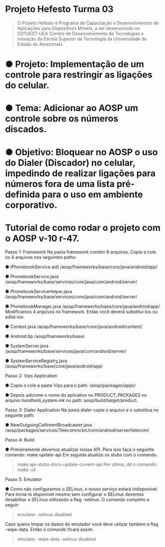 # Projeto Hefesto Turma 03
> O Projeto Hefesto é Programa de Capacitação e Desenvolvimento de Aplicações para Dispositivos Móveis, a ser desenvolvido no CDTI/EST-UEA (Centro de Desenvolvimento de Tecnologias e Inovação da Escola Superior de Tecnologia da Universidade do Estado do Amazonas).

# ● Projeto: Implementação de um controle para restringir as ligações do celular.
# ● Tema: Adicionar ao AOSP um controle sobre os números discados.
# ● Objetivo: Bloquear no AOSP o uso do Dialer (Discador) no celular, impedindo de realizar ligações para números fora de uma lista pré-definida para o uso em ambiente corporativo.

# Tutorial de como rodar o projeto com o AOSP v-10 r-47.

Passo 1: Framework
Na pasta framework contém 8 arquivos. Copie e cole os 4 arquivos nos
seguintes paths:

● IPhonebookService.aidl
/aosp/frameworks/base/core/java/android/app/

● PhonebookService.java
/aosp/frameworks/base/services/core/java/com/android/server/

● PhonebookServiceHelper.java
/aosp/frameworks/base/services/core/java/com/android/server/

● PhonebookManager.java
/aosp/frameworks/base/core/java/android/app/
Modificamos 4 arquivos no framework. Então você deverá substituí-los ou
editá-los.

● Context.java
/aosp/frameworks/base/core/java/android/content/

● Android.bp
/aosp/frameworks/base/

● SystemServer.java
/aosp/frameworks/base/services/java/com/android/server/

● SystemServiceRegistry,java
/aosp/frameworks/base/core/java/android/app/

Passo 2: Vips Application

● Copie o cole a pasta Vips para o path: /aosp/packages/apps/

● Depois adicione o nome do aplicativo no PRODUCT_PACKAGES no arquivo
handheld_system.mk no path: aosp/build/target/product.

Passo 3: Dialer Application
Na pasta dialer copie o arquivo e o substitua no seguinte path:

● NewOutgoingCallIntentBroadcaster.java
/aosp/packages/services/Telecomm/src/com/android/server/telecom/

Passo 4: Build

● Primeiramente devemos atualizar nossa API. Para isso faça o seguinte comando:
make update-api Em seguida atualize os stubs com o comando:

>make api-stubs-docs-update-current-api Por último, dê o comando: make -j4

Passo 5: Emulator

● Como não configuramos o SELinux, o nosso serviço estará indisponível. Para torná-lo disponível mesmo sem configurar o SELinux devemos desabilitar o SELinux
utilizando a flag -selinux. O comando completo a seguir: 

>emulator -selinux disabled

Caso queira limpar os dados do emulador você deve utilizar também a flag -wipe-data. Então o comando ficará assim:

>emulator -wipe-data -selinux disabled
